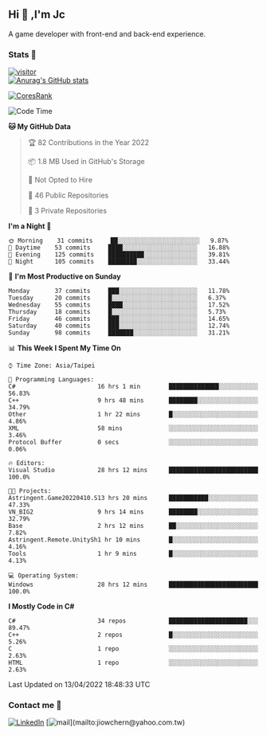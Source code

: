## Hi 👋 ,I'm Jc  

A game developer with front-end and back-end experience.  

### Stats  📝
[![visitor](https://visitor-badge.glitch.me/badge?page_id=jiowchern.jiowchern&style=flat-square&color=0088cc)](https://visitor-badge.glitch.me/badge?page_id=jiowchern.jiowchern&style=flat-square&color=0088cc)  
[![Anurag's GitHub stats](https://github-readme-stats.vercel.app/api?username=jiowchern&count_private=true&&show_icons=true)](https://github.com/anuraghazra/github-readme-stats)  
<!-- [![trophy](https://github-profile-trophy.vercel.app/?username=jiowchern)](https://github.com/ryo-ma/github-profile-trophy)   -->
[![CoresRank](https://cr-ss-service.azurewebsites.net/api/ScreenShot?widget=summary&username=jiowchern)](https://cr-ss-service.azurewebsites.net/api/ScreenShot?widget=summary&username=jiowchern)


<!--START_SECTION:waka-->
![Code Time](http://img.shields.io/badge/Code%20Time-306%20hrs%2041%20mins-blue)

**🐱 My GitHub Data** 

> 🏆 82 Contributions in the Year 2022
 > 
> 📦 1.8 MB Used in GitHub's Storage 
 > 
> 🚫 Not Opted to Hire
 > 
> 📜 46 Public Repositories 
 > 
> 🔑 3 Private Repositories  
 > 
**I'm a Night 🦉** 

```text
🌞 Morning    31 commits     ██░░░░░░░░░░░░░░░░░░░░░░░   9.87% 
🌆 Daytime    53 commits     ████░░░░░░░░░░░░░░░░░░░░░   16.88% 
🌃 Evening    125 commits    ██████████░░░░░░░░░░░░░░░   39.81% 
🌙 Night      105 commits    ████████░░░░░░░░░░░░░░░░░   33.44%

```
📅 **I'm Most Productive on Sunday** 

```text
Monday       37 commits     ███░░░░░░░░░░░░░░░░░░░░░░   11.78% 
Tuesday      20 commits     █░░░░░░░░░░░░░░░░░░░░░░░░   6.37% 
Wednesday    55 commits     ████░░░░░░░░░░░░░░░░░░░░░   17.52% 
Thursday     18 commits     █░░░░░░░░░░░░░░░░░░░░░░░░   5.73% 
Friday       46 commits     ███░░░░░░░░░░░░░░░░░░░░░░   14.65% 
Saturday     40 commits     ███░░░░░░░░░░░░░░░░░░░░░░   12.74% 
Sunday       98 commits     ███████░░░░░░░░░░░░░░░░░░   31.21%

```


📊 **This Week I Spent My Time On** 

```text
⌚︎ Time Zone: Asia/Taipei

💬 Programming Languages: 
C#                       16 hrs 1 min        ██████████████░░░░░░░░░░░   56.83% 
C++                      9 hrs 48 mins       ████████░░░░░░░░░░░░░░░░░   34.79% 
Other                    1 hr 22 mins        █░░░░░░░░░░░░░░░░░░░░░░░░   4.86% 
XML                      58 mins             ░░░░░░░░░░░░░░░░░░░░░░░░░   3.46% 
Protocol Buffer          0 secs              ░░░░░░░░░░░░░░░░░░░░░░░░░   0.06%

🔥 Editors: 
Visual Studio            28 hrs 12 mins      █████████████████████████   100.0%

🐱‍💻 Projects: 
Astringent.Game20220410.S13 hrs 20 mins      ███████████░░░░░░░░░░░░░░   47.33% 
VN_BIG2                  9 hrs 14 mins       ████████░░░░░░░░░░░░░░░░░   32.79% 
Base                     2 hrs 12 mins       ██░░░░░░░░░░░░░░░░░░░░░░░   7.82% 
Astringent.Remote.UnitySh1 hr 10 mins        █░░░░░░░░░░░░░░░░░░░░░░░░   4.16% 
Tools                    1 hr 9 mins         █░░░░░░░░░░░░░░░░░░░░░░░░   4.13%

💻 Operating System: 
Windows                  28 hrs 12 mins      █████████████████████████   100.0%

```

**I Mostly Code in C#** 

```text
C#                       34 repos            ██████████████████████░░░   89.47% 
C++                      2 repos             █░░░░░░░░░░░░░░░░░░░░░░░░   5.26% 
C                        1 repo              ░░░░░░░░░░░░░░░░░░░░░░░░░   2.63% 
HTML                     1 repo              ░░░░░░░░░░░░░░░░░░░░░░░░░   2.63%

```



 Last Updated on 13/04/2022 18:48:33 UTC
<!--END_SECTION:waka-->



### Contact me 💬
[![LinkedIn](https://img.shields.io/badge/-JiowchernChen-0077B5?style==flat-square&logo=LinkedIn&logoColor=white)](https://www.linkedin.com/in/jiowchern-chen-4aaa90b7/) [![mail](https://img.shields.io/badge/-jiowchern%40yahoo.com.tw-blueviolet?style=flat-square&logo=yahoo!)](mailto:jiowchern@yahoo.com.tw)    

<!-- [![Linkedin Badge](https://img.shields.io/badge/-LinkedIn-blue?style=flat-square&logo=Linkedin&logoColor=white&link=https://www.linkedin.com/in/jiowchern-chen-4aaa90b7/)](https://www.linkedin.com/in/jiowchern-chen-4aaa90b7/) -->


<!--
**jiowchern/jiowchern** is a ✨ _special_ ✨ repository because its `README.md` (this file) appears on your GitHub profile.

Here are some ideas to get you started:

- 🔭 I’m currently working on ...
- 🌱 I’m currently learning ...
- 👯 I’m looking to collaborate on ...
- 🤔 I’m looking for help with ...
- 💬 Ask me about ...
- 📫 How to reach me: ...
- 😄 Pronouns: ...
- ⚡ Fun fact: ...
-->
